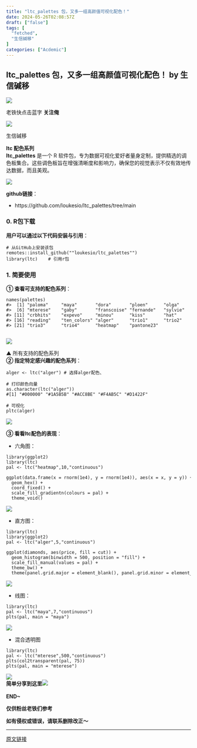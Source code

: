 ```yaml
---
title: "ltc_palettes 包，又多一组高颜值可视化配色！"
date: 2024-05-26T02:08:57Z
draft: ["false"]
tags: [
  "fetched",
  "生信碱移"
]
categories: ["Acdemic"]
---
```

ltc_palettes 包，又多一组高颜值可视化配色！ by 生信碱移
------
<div><section data-tool="markdown编辑器" data-website="https://markdown.com.cn/editor"><section powered-by="xiumi.us"><section><section powered-by="xiumi.us"><section><section><section powered-by="xiumi.us"><section><section powered-by="xiumi.us"><section><img data-imgfileid="100009320" data-ratio="1.0324675324675325" data-src="https://mmbiz.qpic.cn/mmbiz_gif/lN9Tp5oiaqHFn9Rg6MwMU3ukMR9ROPh7bf7QWHEMwhUBUwSUKFsV8oK9noHic3jLaeJVQewHJcLq1cTXVAat35Tw/640?wx_fmt=gif&amp;wxfrom=5&amp;wx_lazy=1" data-type="gif" data-w="154" src="https://mmbiz.qpic.cn/mmbiz_gif/lN9Tp5oiaqHFn9Rg6MwMU3ukMR9ROPh7bf7QWHEMwhUBUwSUKFsV8oK9noHic3jLaeJVQewHJcLq1cTXVAat35Tw/640?wx_fmt=gif&amp;wxfrom=5&amp;wx_lazy=1"></section></section></section></section></section><section><section powered-by="xiumi.us"><section><p>老铁快点击蓝字 <strong>关注俺</strong></p></section></section></section><section><section powered-by="xiumi.us"><section><section powered-by="xiumi.us"><section><img data-ratio="1.0324675324675325" data-type="gif" data-w="154" data-src="https://mmbiz.qpic.cn/mmbiz_gif/lN9Tp5oiaqHFn9Rg6MwMU3ukMR9ROPh7bf7QWHEMwhUBUwSUKFsV8oK9noHic3jLaeJVQewHJcLq1cTXVAat35Tw/640?wx_fmt=gif&amp;wxfrom=5&amp;wx_lazy=1" data-imgfileid="100009322" src="https://mmbiz.qpic.cn/mmbiz_gif/lN9Tp5oiaqHFn9Rg6MwMU3ukMR9ROPh7bf7QWHEMwhUBUwSUKFsV8oK9noHic3jLaeJVQewHJcLq1cTXVAat35Tw/640?wx_fmt=gif&amp;wxfrom=5&amp;wx_lazy=1"></section></section></section></section></section></section></section></section></section><section data-mpa-powered-by="yiban.io" data-style='white-space: normal; max-width: 100%; letter-spacing: 0.544px; text-size-adjust: auto; background-color: rgb(255, 255, 255); font-family: "Helvetica Neue", Helvetica, "Hiragino Sans GB", "Microsoft YaHei", Arial, sans-serif; box-sizing: border-box !important; overflow-wrap: break-word !important;'><section><section><section><section data-id="85660" data-custom="rgb(117, 117, 118)" data-color="rgb(117, 117, 118)"><section data-style="margin-top: 2em; padding-top: 0.5em; padding-bottom: 0.5em; max-width: 100%; border-style: solid none; text-decoration: inherit; border-top-color: rgb(204, 204, 204); border-bottom-color: rgb(204, 204, 204); border-top-width: 1px; border-bottom-width: 1px; box-sizing: border-box !important; overflow-wrap: break-word !important;"><p><span>生信碱移</span></p><section><strong>ltc 配色系列</strong></section></section></section></section></section></section></section><section><span><strong>ltc_palettes</strong></span> 是一个 R 软件包，专为数据可视化爱好者量身定制，提供精选的调色板集合。这些调色板旨在增强清晰度和影响力，确保您的视觉表示不仅有效地传达数据，而且美观。</section><p><img data-galleryid="" data-imgfileid="100009323" data-ratio="0.877431906614786" data-s="300,640" data-src="https://mmbiz.qpic.cn/sz_mmbiz_png/LvUIqvYKCeWCk2I61KU3S4GTXSQo82YNCBHfpZ1ogt6KRjA9OHpClXyw6BU7UlzJqFKIf7wcBQ2Nz3XcubnasQ/640?wx_fmt=png&amp;from=appmsg" data-type="png" data-w="514" src="https://mmbiz.qpic.cn/sz_mmbiz_png/LvUIqvYKCeWCk2I61KU3S4GTXSQo82YNCBHfpZ1ogt6KRjA9OHpClXyw6BU7UlzJqFKIf7wcBQ2Nz3XcubnasQ/640?wx_fmt=png&amp;from=appmsg"></p><p data-tool="markdown.com.cn编辑器"><strong>github链接</strong>：</p><ul data-tool="markdown.com.cn编辑器"><li><section>https://github.com/loukesio/ltc_palettes/tree/main</section></li></ul><h3 data-tool="markdown.com.cn编辑器"><span>0. R包下载</span></h3><p data-tool="markdown.com.cn编辑器"><strong>用户可以通过以下代码安装与引用</strong>：</p><pre data-tool="markdown.com.cn编辑器"><code><span># 从GitHub上安装该包</span><br>remotes::install_github(<span>""</span>loukesio/ltc_palettes<span>""</span>)<br><span>library</span>(ltc)    <span># 引用r包</span><br></code></pre><h3 data-tool="markdown.com.cn编辑器"><span>1. 简要使用</span></h3><p data-tool="markdown.com.cn编辑器"><strong>① 查看可支持的配色系列</strong>：</p><pre data-tool="markdown.com.cn编辑器"><code>names(palettes)<br><span>#&gt;  [1] "paloma"     "maya"       "dora"       "ploen"      "olga"      </span><br><span>#&gt;  [6] "mterese"    "gaby"       "franscoise" "fernande"   "sylvie"    </span><br><span>#&gt; [11] "crbhits"    "expevo"     "minou"      "kiss"       "hat"       </span><br><span>#&gt; [16] "reading"    "ten_colors" "alger"      "trio1"      "trio2"     </span><br><span>#&gt; [21] "trio3"      "trio4"      "heatmap"    "pantone23"</span><br> <br></code></pre><p><img data-galleryid="" data-imgfileid="100009324" data-ratio="4.57037037037037" data-s="300,640" data-src="https://mmbiz.qpic.cn/sz_mmbiz_png/LvUIqvYKCeWCk2I61KU3S4GTXSQo82YNB1htmpXrXhZw1cZopibEMEAM4Jia6bITIA3Gwicia8bFGH5ibhicpzEVCd9w/640?wx_fmt=png&amp;from=appmsg" data-type="png" data-w="1080" src="https://mmbiz.qpic.cn/sz_mmbiz_png/LvUIqvYKCeWCk2I61KU3S4GTXSQo82YNB1htmpXrXhZw1cZopibEMEAM4Jia6bITIA3Gwicia8bFGH5ibhicpzEVCd9w/640?wx_fmt=png&amp;from=appmsg"></p><section>▲ 所有支持的配色系列</section><section><strong>② 指定特定感兴趣的配色系列</strong>：</section><pre data-tool="markdown.com.cn编辑器"><code>alger &lt;- ltc(<span>"alger"</span>) <span># 选择alger配色、</span><br><br><span># 打印颜色向量</span><br>as.character(ltc(<span>"alger"</span>))<br><span>#[1] "#000000" "#1A5B5B" "#ACC8BE" "#F4AB5C" "#D1422F"</span><br><br><span># 可视化</span><br>pltc(alger)<br></code></pre><p><img data-galleryid="" data-imgfileid="100009325" data-ratio="0.8314814814814815" data-s="300,640" data-src="https://mmbiz.qpic.cn/sz_mmbiz_png/LvUIqvYKCeWCk2I61KU3S4GTXSQo82YNnib9hkIXaibdWlY29klTEq09NWqx0yBTbA6Iv1DibZzLpHBmkguicoBG0g/640?wx_fmt=png&amp;from=appmsg" data-type="png" data-w="1080" src="https://mmbiz.qpic.cn/sz_mmbiz_png/LvUIqvYKCeWCk2I61KU3S4GTXSQo82YNnib9hkIXaibdWlY29klTEq09NWqx0yBTbA6Iv1DibZzLpHBmkguicoBG0g/640?wx_fmt=png&amp;from=appmsg"></p><p data-tool="markdown.com.cn编辑器"><strong>③ 看看ltc配色的表现</strong>：</p><ul data-tool="markdown.com.cn编辑器"><li><p><span>六角图</span><span>：</span></p></li></ul><pre data-tool="markdown.com.cn编辑器"><code><span>library</span>(ggplot2)<br><span>library</span>(ltc)<br>pal &lt;- ltc(<span>"heatmap"</span>,<span>10</span>,<span>"continuous"</span>)<br><br>ggplot(data.frame(x = rnorm(<span>1e4</span>), y = rnorm(<span>1e4</span>)), aes(x = x, y = y)) +<br>  geom_hex() +<br>  coord_fixed() +<br>  scale_fill_gradientn(colours = pal) +<br>  theme_void()<br></code></pre><section><img data-galleryid="" data-imgfileid="100009326" data-ratio="0.849933598937583" data-s="300,640" data-src="https://mmbiz.qpic.cn/sz_mmbiz_png/LvUIqvYKCeWCk2I61KU3S4GTXSQo82YNOFocKVPDgVViaVnKU5Ywpc3HDDojHARia7QATtenXTPXA3osGsJDdGbg/640?wx_fmt=png&amp;from=appmsg" data-type="png" data-w="753" src="https://mmbiz.qpic.cn/sz_mmbiz_png/LvUIqvYKCeWCk2I61KU3S4GTXSQo82YNOFocKVPDgVViaVnKU5Ywpc3HDDojHARia7QATtenXTPXA3osGsJDdGbg/640?wx_fmt=png&amp;from=appmsg"></section><ul data-tool="markdown.com.cn编辑器"><li><p><span>直方图</span><span>：</span></p></li></ul><pre data-tool="markdown.com.cn编辑器"><code><span>library</span>(ltc)<br><span>library</span>(ggplot2)<br>pal &lt;- ltc(<span>"alger"</span>,<span>5</span>,<span>"continuous"</span>)<br><br>ggplot(diamonds, aes(price, fill = cut)) +<br>  geom_histogram(binwidth = <span>500</span>, position = <span>"fill"</span>) +<br>  scale_fill_manual(values = pal) +<br>  theme_bw() +<br>  theme(panel.grid.major = element_blank(), panel.grid.minor = element_blank())<br></code></pre><p><img data-galleryid="" data-imgfileid="100009327" data-ratio="0.8417639429312581" data-s="300,640" data-src="https://mmbiz.qpic.cn/sz_mmbiz_png/LvUIqvYKCeWCk2I61KU3S4GTXSQo82YNqx0mLXrxL1It3OaxboT7ic6xNczsuu3X8usvZzFaTFfGW907g2NXJ2Q/640?wx_fmt=png&amp;from=appmsg" data-type="png" data-w="771" src="https://mmbiz.qpic.cn/sz_mmbiz_png/LvUIqvYKCeWCk2I61KU3S4GTXSQo82YNqx0mLXrxL1It3OaxboT7ic6xNczsuu3X8usvZzFaTFfGW907g2NXJ2Q/640?wx_fmt=png&amp;from=appmsg"></p><ul data-tool="markdown.com.cn编辑器"><li><p><span>线图</span><span>：</span></p></li></ul><pre data-tool="markdown.com.cn编辑器"><code><span>library</span>(ltc)<br>pal &lt;- ltc(<span>"maya"</span>,<span>7</span>,<span>"continuous"</span>)<br>plts(pal, main = <span>"maya"</span>)<br></code></pre><section><img data-galleryid="" data-imgfileid="100009328" data-ratio="0.6938502673796791" data-s="300,640" data-src="https://mmbiz.qpic.cn/sz_mmbiz_png/LvUIqvYKCeWCk2I61KU3S4GTXSQo82YNzsEbpdjYMtvZJh57zibZvxaBFxsg9pmBNSBdhUBdkIQTypcicp3ciaiaqQ/640?wx_fmt=png&amp;from=appmsg" data-type="png" data-w="748" src="https://mmbiz.qpic.cn/sz_mmbiz_png/LvUIqvYKCeWCk2I61KU3S4GTXSQo82YNzsEbpdjYMtvZJh57zibZvxaBFxsg9pmBNSBdhUBdkIQTypcicp3ciaiaqQ/640?wx_fmt=png&amp;from=appmsg"></section><ul data-tool="markdown.com.cn编辑器"><li><p><span>混合透明图</span></p></li></ul><pre data-tool="markdown.com.cn编辑器"><code><span>library</span>(ltc)<br>pal &lt;- ltc(<span>"mterese"</span>,<span>500</span>,<span>"continuous"</span>)<br>plts(col2transparent(pal, <span>75</span>))<br>plts(pal, main = <span>"mterese"</span>)<br></code></pre><section><img data-galleryid="" data-imgfileid="100009329" data-ratio="0.7203856749311295" data-s="300,640" data-src="https://mmbiz.qpic.cn/sz_mmbiz_png/LvUIqvYKCeWCk2I61KU3S4GTXSQo82YNspRUsKvhM6sVuYyexicUvkM6Tws5ujVVK7CXR14mL5sVlZjPpauQwpQ/640?wx_fmt=png&amp;from=appmsg" data-type="png" data-w="726" src="https://mmbiz.qpic.cn/sz_mmbiz_png/LvUIqvYKCeWCk2I61KU3S4GTXSQo82YNspRUsKvhM6sVuYyexicUvkM6Tws5ujVVK7CXR14mL5sVlZjPpauQwpQ/640?wx_fmt=png&amp;from=appmsg"></section><section><span><span><strong>简单分享到这里<img data-src="https://res.wx.qq.com/t/wx_fed/we-emoji/res/v1.3.10/assets/newemoji/Yellowdog.png" data-ratio="1" data-w="128" src="https://res.wx.qq.com/t/wx_fed/we-emoji/res/v1.3.10/assets/newemoji/Yellowdog.png"></strong></span></span></section><section><mp-common-profile data-id="MzkyNTIzMzYyMA==" data-pluginname="mpprofile" data-headimg="http://mmbiz.qpic.cn/mmbiz_png/LvUIqvYKCeXYZNMxRMnjiaicO2a27jDZ2FgQga8TdeQcsGRJRIn2IInkKtfcbbMXOBSViaPXpTOBulUlNzd11pzow/0?wx_fmt=png" data-nickname="生信碱移" data-alias="liudoufu307" data-signature="春来秋至，分享我的所见与所识" data-from="2" data-weuitheme="light"></mp-common-profile></section><section><br></section><section><strong><span>END~</span></strong><br></section><p><span><strong>仅供粉</strong><strong>丝老铁</strong><strong>们参考</strong></span></p><p><span><strong>如有侵权</strong><strong>或错误</strong><strong>，请联系删除改正～</strong></span></p></section><p><mp-style-type data-value="3"></mp-style-type></p></div>  
<hr>
<a href="https://mp.weixin.qq.com/s/tgCIBlYEcoSgvWpwcE7uMg",target="_blank" rel="noopener noreferrer">原文链接</a>
